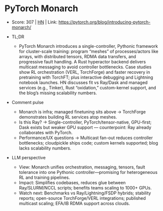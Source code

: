 # PyTorch Monarch

- Score: 307 | [HN](https://news.ycombinator.com/item?id=45680237) | Link: https://pytorch.org/blog/introducing-pytorch-monarch/

- TL;DR
  - PyTorch Monarch introduces a single-controller, Pythonic framework for cluster-scale training: program “meshes” of processes/actors like arrays, with distributed tensors, RDMA data transfers, and progressive fault handling. A Rust hyperactor backend delivers multicast messaging to avoid controller bottlenecks. Case studies show RL orchestration (VERL, TorchForge) and faster recovery in pretraining with TorchFT; plus interactive debugging and Lightning notebook launches. HN discusses fit vs Ray/Dask and managed services (e.g., Tinker), Rust “oxidation,” custom-kernel support, and the blog’s missing scalability numbers.

- Comment pulse
  - Monarch is infra; managed finetuning sits above → TorchForge demonstrates building RL services atop meshes.
  - Is this Ray? → Single-controller, PyTorch/tensor-native, GPU-first; Dask exists but weaker GPU support — counterpoint: Ray already collaborates with PyTorch.
  - Performance/UX questions → Multicast fan-out reduces controller bottlenecks; cloudpickle ships code; custom kernels supported; blog lacks scalability numbers.

- LLM perspective
  - View: Monarch unifies orchestration, messaging, tensors, fault tolerance into one Pythonic controller—promising for heterogeneous RL and training pipelines.
  - Impact: Simplifies codebases, reduces glue between Ray/SLURM/NCCL scripts; benefits teams scaling to 1000+ GPUs.
  - Watch next: Benchmarks vs Ray/Lightning/FSDP hybrids; stability reports; open-source TorchForge/VERL integrations; published multicast scaling; EFA/IB RDMA support across clouds.
